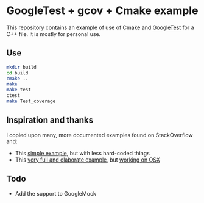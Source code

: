 # GoogleTest + gcov + Cmake example

This repository contains an example of use of Cmake and [GoogleTest](https://code.google.com/p/googletest/downloads/detail?name=gtest-1.7.0.zip) for a C++ file.
It is mostly for personal use.

## Use

```bash
mkdir build
cd build
cmake ..
make
make test
ctest
make Test_coverage
```

## Inspiration and thanks
I copied upon many, more documented examples found on StackOverflow and:
* This [simple example](http://lembra.wordpress.com/2011/10/17/building-google-test-framework-with-cmake/), but with less hard-coded things
* This [very full and elaborate example](https://github.com/snikulov/google-test-examples/), but [working on OSX](https://github.com/snikulov/google-test-examples/issues/2)

## Todo

* Add the support to GoogleMock
